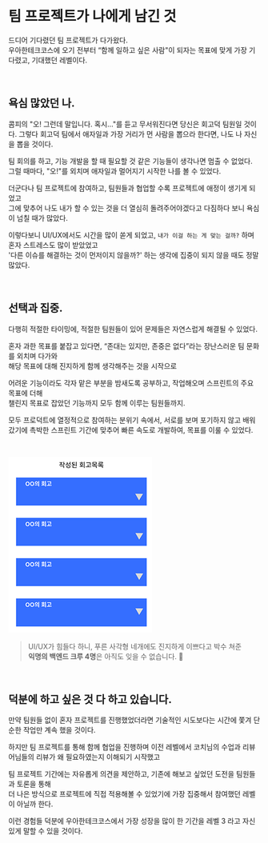 # 팀 프로젝트가 나에게 남긴 것

드디어 기다렸던 팀 프로젝트가 다가왔다.<br/>
우아한테크코스에 오기 전부터 “함께 일하고 싶은 사람"이 되자는 목표에 맞게 가장 기다렸고, 기대했던 레벨이다.

<br/>

## 욕심 많았던 나.

콤피의 "오! 그런데 말입니다. 혹시..."를 듣고 무서워진다면 당신은 회고덕 팀원일 것이다.
그렇다 회고덕 팀에서 애자일과 가장 거리가 먼 사람을 뽑으라 한다면, 나도 나 자신을 뽑을 것이다.

팀 회의를 하고, 기능 개발을 할 때 필요할 것 같은 기능들이 생각나면 멈출 수 없었다.
그럴 때마다, "오!"를 외치며 애자일과 멀어지기 시작한 나를 볼 수 있었다.

더군다나 팀 프로젝트에 참여하고, 팀원들과 협업할 수록 프로젝트에 애정이 생기게 되었고<br/>
그에 맞추어 나도 내가 할 수 있는 것을 더 열심히 돌려주어야겠다고 다짐하다 보니 욕심이 넘칠 때가 많았다.

이렇다보니 UI/UX에서도 시간을 많이 쏟게 되었고, `내가 이걸 하는 게 맞는 걸까?` 하며 혼자 스트레스도 많이 받았었고<br/>
'다른 이슈를 해결하는 것이 먼저이지 않을까?' 하는 생각에 집중이 되지 않을 때도 정말 많았다.

<br/>

## 선택과 집중.

다행히 적절한 타이밍에, 적절한 팀원들이 있어 문제들은 자연스럽게 해결될 수 있었다.<br/>

혼자 과한 목표를 붙잡고 있다면, “존대는 있지만, 존중은 없다”라는 장난스러운 팀 문화를 외치며 다가와<br/>
해당 목표에 대해 진지하게 함께 생각해주는 것을 시작으로

어려운 기능이라도 각자 맡은 부분을 밤새도록 공부하고, 작업해오며 스프린트의 주요 목표에 더해<br/>
챌린지 목표로 잡았던 기능까지 모두 함께 이루는 팀원들까지.

모두 프로덕트에 열정적으로 참여하는 분위기 속에서, 서로를 보며 포기하지 않고 배워갔기에
촉박한 스프린트 기간에 맞추어 빠른 속도로 개발하여, 목표를 이룰 수 있었다.

<br/>

![](./image1.png)

> UI/UX가 힘들다 하니, 푸른 사각형 네개에도 진지하게 이쁘다고 박수 쳐준<br/> **익명의 백엔드 크루 4명**은 아직도 잊을 수 없습니다. 👀

<br/>

## 덕분에 하고 싶은 것 다 하고 있습니다.

만약 팀원들 없이 혼자 프로젝트를 진행했었더라면 기술적인 시도보다는 시간에 쫓겨 단순한 작업만 계속 했을 것이다.

하지만 팀 프로젝트를 통해 함께 협업을 진행하며 이전 레벨에서 코치님의 수업과 리뷰어님들의 리뷰가 왜 필요하였는지 이해되기 시작했고

팀 프로젝트 기간에는 자유롭게 의견을 제안하고, 기존에 해보고 싶었던 도전을 팀원들과 토론을 통해<br/>
더 나은 방식으로 프로젝트에 직접 적용해볼 수 있었기에 가장 집중해서 참여했던 레벨이 아닐까 한다.

이런 경험들 덕분에 우아한테크코스에서 가장 성장을 많이 한 기간을 레벨 3 라고 자신 있게 말할 수 있을 것이다.
